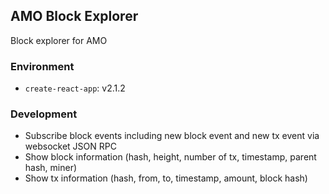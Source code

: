 ## AMO Block Explorer
Block explorer for AMO

### Environment
- `create-react-app`: v2.1.2

### Development
- Subscribe block events including new block event and new tx event via websocket JSON RPC
- Show block information (hash, height, number of tx, timestamp, parent hash, miner)
- Show tx information (hash, from, to, timestamp, amount, block hash)
